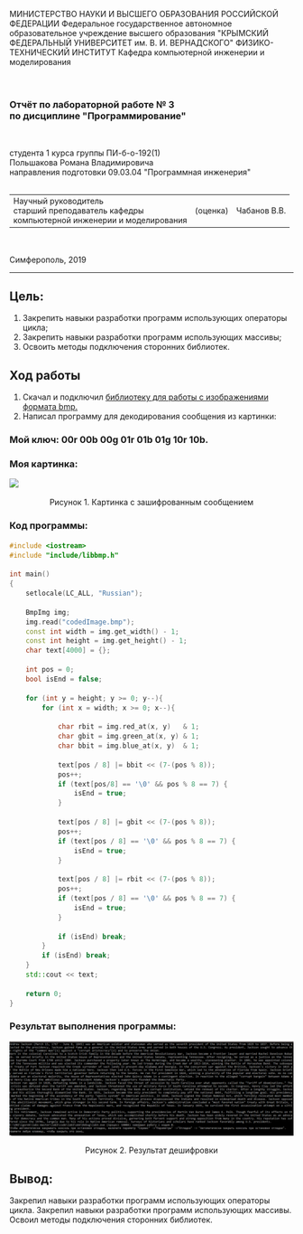 МИНИСТЕРСТВО НАУКИ И ВЫСШЕГО ОБРАЗОВАНИЯ РОССИЙСКОЙ ФЕДЕРАЦИИ
Федеральное государственное автономное образовательное учреждение высшего образования
"КРЫМСКИЙ ФЕДЕРАЛЬНЫЙ УНИВЕРСИТЕТ им. В. И. ВЕРНАДСКОГО"
ФИЗИКО-ТЕХНИЧЕСКИЙ ИНСТИТУТ
Кафедра компьютерной инженерии и моделирования
<br/><br/>
​
### Отчёт по лабораторной работе № 3<br/> по дисциплине "Программирование"
<br/>

студента 1 курса группы ПИ-б-о-192(1)\
Польшакова Романа Владимировича\
направления подготовки 09.03.04 "Программная инженерия"
<br/>
​
<table>
<tr><td>Научный руководитель<br/> старший преподаватель кафедры<br/>компьютерной инженерии и моделирования</td>
<td>(оценка)</td>
<td>Чабанов В.В.</td>
</tr>
</table>
<br/><br/>
​
Симферополь, 2019

* * *

## Цель:
1. Закрепить навыки разработки программ использующих операторы цикла;
2. Закрепить навыки разработки программ использующих массивы;
3. Освоить методы подключения сторонних библиотек.

## Ход работы
1. Скачал и подключил <a href="https://github.com/marc-q/libbmp">библиотеку для работы с изображениями формата bmp.</a>
2. Написал программу для декодирования сообщения из картинки:<br/>
### Мой ключ: 00r 00b 00g 01r 01b 01g 10r 10b.<br/>
### Моя картинка:

<img src="https://neroid.ru/wp-content/uploads/2020/02/pic7.bmp">
<p align="center">Рисунок 1. Картинка с зашифрованным сообщением</p>

### Код программы:
```c++
#include <iostream>
#include "include/libbmp.h"

int main()
{
	setlocale(LC_ALL, "Russian");

	BmpImg img;
	img.read("codedImage.bmp");
	const int width = img.get_width() - 1;
	const int height = img.get_height() - 1;
	char text[4000] = {};

	int pos = 0;
	bool isEnd = false;

	for (int y = height; y >= 0; y--){
		for (int x = width; x >= 0; x--){

			char rbit = img.red_at(x, y)   & 1;
			char gbit = img.green_at(x, y) & 1;
			char bbit = img.blue_at(x, y)  & 1;

			text[pos / 8] |= bbit << (7-(pos % 8));
			pos++;
			if (text[pos/8] == '\0' && pos % 8 == 7) {
				isEnd = true;
			}

			text[pos / 8] |= gbit << (7-(pos % 8));
			pos++;
			if (text[pos / 8] == '\0' && pos % 8 == 7) {
				isEnd = true;
			}

			text[pos / 8] |= rbit << (7-(pos % 8));
			pos++;
			if (text[pos / 8] == '\0' && pos % 8 == 7) {
				isEnd = true;
			}

			if (isEnd) break;
		}
		if (isEnd) break;
	}
	std::cout << text;

	return 0;
}

```
### Результат выполнения программы:

<img src="images/result.png">
<p align="center">Рисунок 2. Результат дешифровки</p>

## Вывод:
Закрепил навыки разработки программ использующих операторы цикла. 
Закрепил навыки разработки программ использующих массивы. 
Освоил методы подключения сторонних библиотек.
